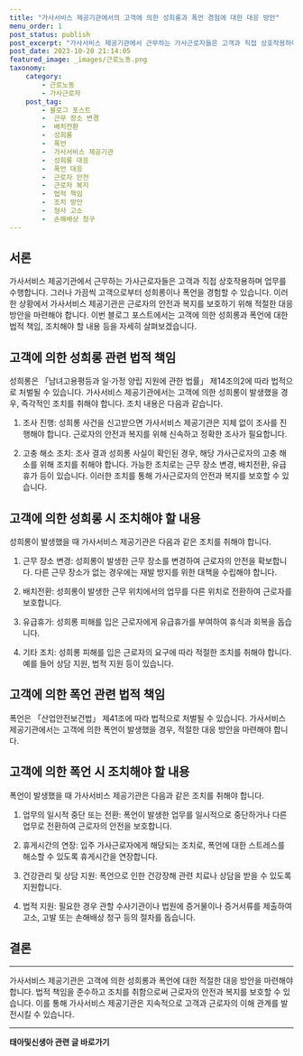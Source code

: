 ```yaml
---
title: "가사서비스 제공기관에서의 고객에 의한 성희롱과 폭언 경험에 대한 대응 방안"
menu_order: 1
post_status: publish
post_excerpt: "가사서비스 제공기관에서 근무하는 가사근로자들은 고객과 직접 상호작용하며 업무를 수행합니다. 그러나 가끔씩 고객으로부터 성희롱이나 폭언을 경험할 수 있습니다. 이러한 상황에서 가사서비스 제공기관은 근로자의 안전과 복지를 보호하기 위해 적절한 대응 방안을 마련해야 합니다. 이번 블로그 포스트에서는 고객에 의한 성희롱과 폭언에 대한 법적 책임, 조치해야 할 내용 등을 자세히 살펴보겠습니다."
post_date: 2023-10-20 21:14:05
featured_image: _images/근로노동.png
taxonomy:
    category:
        - 근로노동
        - 가사근로자
    post_tag:
        - 블로그 포스트
        -  근무 장소 변경
        -  배치전환
        -  성희롱
        -  폭언
        -  가사서비스 제공기관
        -  성희롱 대응
        -  폭언 대응
        -  근로자 안전
        -  근로자 복지
        -  법적 책임
        -  조치 방안
        -  형사 고소
        -  손해배상 청구
---
```



서론
------
가사서비스 제공기관에서 근무하는 가사근로자들은 고객과 직접 상호작용하며 업무를 수행합니다. 그러나 가끔씩 고객으로부터 성희롱이나 폭언을 경험할 수 있습니다. 이러한 상황에서 가사서비스 제공기관은 근로자의 안전과 복지를 보호하기 위해 적절한 대응 방안을 마련해야 합니다. 이번 블로그 포스트에서는 고객에 의한 성희롱과 폭언에 대한 법적 책임, 조치해야 할 내용 등을 자세히 살펴보겠습니다.

고객에 의한 성희롱 관련 법적 책임
------
성희롱은 「남녀고용평등과 일·가정 양립 지원에 관한 법률」 제14조의2에 따라 법적으로 처벌될 수 있습니다. 가사서비스 제공기관에서는 고객에 의한 성희롱이 발생했을 경우, 즉각적인 조치를 취해야 합니다. 조치 내용은 다음과 같습니다.

1. 조사 진행: 성희롱 사건을 신고받으면 가사서비스 제공기관은 지체 없이 조사를 진행해야 합니다. 근로자의 안전과 복지를 위해 신속하고 정확한 조사가 필요합니다.

2. 고충 해소 조치: 조사 결과 성희롱 사실이 확인된 경우, 해당 가사근로자의 고충 해소를 위해 조치를 취해야 합니다. 가능한 조치로는 근무 장소 변경, 배치전환, 유급휴가 등이 있습니다. 이러한 조치를 통해 가사근로자의 안전과 복지를 보호할 수 있습니다.

고객에 의한 성희롱 시 조치해야 할 내용
------
성희롱이 발생했을 때 가사서비스 제공기관은 다음과 같은 조치를 취해야 합니다.

1. 근무 장소 변경: 성희롱이 발생한 근무 장소를 변경하여 근로자의 안전을 확보합니다. 다른 근무 장소가 없는 경우에는 재발 방지를 위한 대책을 수립해야 합니다.

2. 배치전환: 성희롱이 발생한 근무 위치에서의 업무를 다른 위치로 전환하여 근로자를 보호합니다.

3. 유급휴가: 성희롱 피해를 입은 근로자에게 유급휴가를 부여하여 휴식과 회복을 돕습니다.

4. 기타 조치: 성희롱 피해를 입은 근로자의 요구에 따라 적절한 조치를 취해야 합니다. 예를 들어 상담 지원, 법적 지원 등이 있습니다.

고객에 의한 폭언 관련 법적 책임
------
폭언은 「산업안전보건법」 제41조에 따라 법적으로 처벌될 수 있습니다. 가사서비스 제공기관에서는 고객에 의한 폭언이 발생했을 경우, 적절한 대응 방안을 마련해야 합니다.

고객에 의한 폭언 시 조치해야 할 내용
------
폭언이 발생했을 때 가사서비스 제공기관은 다음과 같은 조치를 취해야 합니다.

1. 업무의 일시적 중단 또는 전환: 폭언이 발생한 업무를 일시적으로 중단하거나 다른 업무로 전환하여 근로자의 안전을 보호합니다.

2. 휴게시간의 연장: 입주 가사근로자에게 해당되는 조치로, 폭언에 대한 스트레스를 해소할 수 있도록 휴게시간을 연장합니다.

3. 건강관리 및 상담 지원: 폭언으로 인한 건강장해 관련 치료나 상담을 받을 수 있도록 지원합니다.

4. 법적 지원: 필요한 경우 관할 수사기관이나 법원에 증거물이나 증거서류를 제출하여 고소, 고발 또는 손해배상 청구 등의 절차를 돕습니다.

## 결론
------
가사서비스 제공기관은 고객에 의한 성희롱과 폭언에 대한 적절한 대응 방안을 마련해야 합니다. 법적 책임을 준수하고 조치를 취함으로써 근로자의 안전과 복지를 보호할 수 있습니다. 이를 통해 가사서비스 제공기관은 지속적으로 고객과 근로자의 이해 관계를 발전시킬 수 있습니다.
<!-- wp:separator -->
<hr class="wp-block-separator has-alpha-channel-opacity"/>
<!-- /wp:separator -->

<!-- wp:group {"backgroundColor":"base","layout":{"type":"constrained"}} -->
<div class="wp-block-group has-base-background-color has-background"><!-- wp:paragraph {"align":"center","fontSize":"medium"} -->
<p class="has-text-align-center has-large-font-size"><strong>태아및신생아 관련 글 바로가기</strong></p>
<!-- /wp:paragraph -->


<!-- wp:latest-posts
{"categories":[{"id":1496,"count":19,"description":"","link":"https://uknowlaw.com/category/%ed%83%9c%ec%95%84%eb%b0%8f%ec%8b%a0%ec%83%9d%ec%95%84/","name":"태아및신생아","slug":"태아및신생아","taxonomy":"category","parent":0,"meta":[],"_links":{"self":[{"href":"https://uknowlaw.com/wp-json/wp/v2/categories/1496"}],"collection":[{"href":"https://uknowlaw.com/wp-json/wp/v2/categories"}],"about":[{"href":"https://uknowlaw.com/wp-json/wp/v2/taxonomies/category"}],"wp:post_type":[{"href":"https://uknowlaw.com/wp-json/wp/v2/posts?categories=1496"}],"curies":[{"name":"wp","href":"https://api.w.org/{rel}","templated":true}]}}],"postsToShow":100,"excerptLength":28,"postLayout":"grid","columns":2,"featuredImageAlign":"left","featuredImageSizeSlug":"large","fontSize":"small"} /--></div>
<!-- /wp:group -->